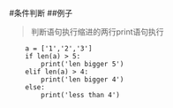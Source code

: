#条件判断
##例子               
> 判断语句执行缩进的两行print语句执行          
         
```
    a = ['1','2','3']
    if len(a) > 5:
        print('len bigger 5')
    elif len(a) > 4:
        print('len bigger 4')
    else:
        print('less than 4')
```
    


      
 

 